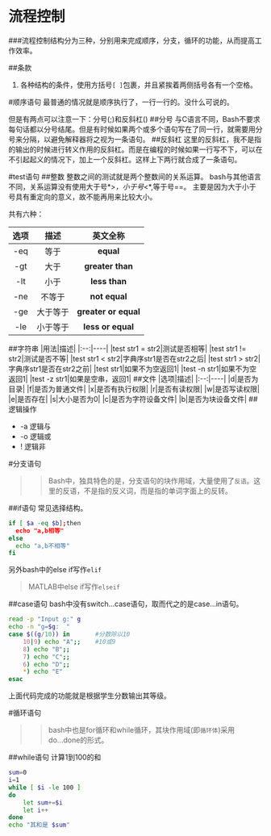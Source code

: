 流程控制
========
###流程控制结构分为三种，分别用来完成顺序，分支，循环的功能，从而提高工作效率。

##条款
1. 各种结构的条件，使用方括号`[ ]`包裹，并且紧挨着两侧括号各有一个空格。


#顺序语句
最普通的情况就是顺序执行了，一行一行的。没什么可说的。

但是有两点可以注意一下：分号(;)和反斜杠(\)
##分号
与C语言不同，Bash不要求每句话都以分号结尾。但是有时候如果两个或多个语句写在了同一行，就需要用分号来分隔，以避免解释器将之视为一条语句。
##反斜杠
这里的反斜杠，我不是指的输出的时候进行转义作用的反斜杠。而是在编程的时候如果一行写不下，可以在不引起起义的情况下，加上一个反斜杠。这样上下两行就合成了一条语句。

#test语句
##整数
整数之间的测试就是两个整数间的关系运算。
bash与其他语言不同，关系运算没有使用大于号*>*，小于号*<*,等于号==。
主要是因为大于小于号具有重定向的意义，故不能再用来比较大小。

共有六种：

| 选项 |  描述  |英文全称
|:------:|:------:|:------:
|-eq     |等于    |**equal**
| -gt    |大于    |**greater than**
|-lt     |小于    |**less than**
| -ne    |不等于  |**not equal**
| -ge    |大于等于|**greater or equal**
| -le    |小于等于|**less or equal**
##字符串
|用法|描述|
|:--:|----|
|test str1 = str2|测试是否相等|
|test str1 != str2|测试是否不等|
|test str1 \< str2|字典序str1是否在str2之后|
|test str1 \> str2|字典序str1是否在str2之前|
|test str1|如果不为空返回1|
|test -n str1|如果不为空返回1|
|test -z str1|如果是空串，返回1|
##文件
|选项|描述|
|:--:|----|
|d|是否为目录|
|f|是否为普通文件|
|x|是否有执行权限|
|r|是否有读权限|
|w|是否写读权限|
|e|是否存在|
|s|大小是否为0|
|c|是否为字符设备文件|
|b|是否为块设备文件|
##逻辑操作
* -a 逻辑与
* -o 逻辑或
* !  逻辑非

#分支语句
>>Bash中，独具特色的是，分支语句的块作用域，大量使用了`反语`。这里的反语，不是指的反义词，而是指的单词字面上的反转。

##if语句
常见选择结构。
```bash
if [ $a -eq $b];then
  echo "a,b相等"
else
  echo "a,b不相等"
fi
```
另外bash中的else if写作`elif`
>MATLAB中else if写作`elseif`


##case语句
bash中没有switch...case语句，取而代之的是case...in语句。
```bash
read -p "Input g:" g
echo -n "g=$g:  "
case $((g/10)) in       #分数除以10
    10|9) echo "A";;    #10或9
    8) echo "B";;
    7) echo "C";;
    6) echo "D";;
    *) echo "E"
esac
```
上面代码完成的功能就是根据学生分数输出其等级。



#循环语句
>>bash中也是for循环和while循环，其块作用域(即`循环体`)采用do...done的形式。

##while语句
计算1到100的和
```bash
sum=0
i=1
while [ $i -le 100 ]
do
    let sum+=$i
    let i++
done
echo "其和是 $sum"
```

